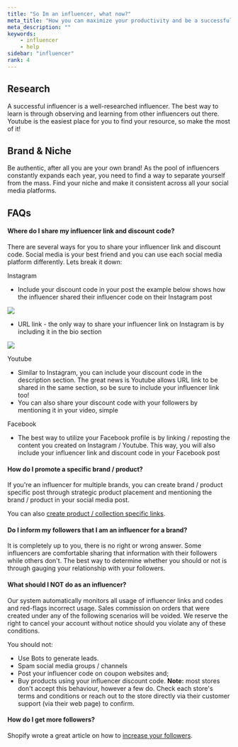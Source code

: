 ```yaml
---
title: "So Im an influencer, what now?"
meta_title: "How you can maximize your productivity and be a successful influencer"
meta_description: ""
keywords:
    - influencer
    - help
sidebar: "influencer"
rank: 4
---
```

## Research

A successful influencer is a well-researched influencer. The best way to learn is through observing and learning from other influencers out there. Youtube is the easiest place for you to find your resource, so make the most of it!

## Brand & Niche

Be authentic, after all you are your own brand! As the pool of influencers constantly expands each year, you need to find a way to separate yourself from the mass. Find your niche and make it consistent across all your social media platforms.  

## FAQs

#### Where do I share my influencer link and discount code?

There are several ways for you to share your influencer link and discount code. Social media is your best friend and you can use each social media platform differently. Lets break it down:

Instagram

- Include your discount code in your post  the example below shows how the influencer shared their influencer code on their Instagram post

![](https://downloads.intercomcdn.com/i/o/92697354/1d837147d0cdb4f93db03968/insta.jpg)

- URL link - the only way to share your influencer link on Instagram is by including it in the bio section

![](https://downloads.intercomcdn.com/i/o/92698694/a3a45f9903adb227624a317c/insta+2.jpg)

Youtube

- Similar to Instagram, you can include your discount code in the description section. The great news is Youtube allows URL link to be shared in the same section, so be sure to include your influencer link too!
- You can also share your discount code with your followers by mentioning it in your video, simple

Facebook

- The best way to utilize your Facebook profile is by linking / reposting the content you created on Instagram / Youtube. This way, you will also include your influencer link and discount code in your Facebook post

#### How do I promote a specific brand / product?

If you're an influencer for multiple brands, you can create brand / product specific post through strategic product placement and mentioning the brand / product in your social media post.

You can also [create product / collection specific links](/influencer/how-do-i-earn-commission).

#### Do I inform my followers that I am an influencer for a brand?

It is completely up to you, there is no right or wrong answer. Some influencers are comfortable sharing that information with their followers while others don't. The best way to determine whether you should or not is through gauging your relationship with your followers.

#### What should I NOT do as an influencer?

Our system automatically monitors all usage of influencer links and codes and red-flags incorrect usage. Sales commission on orders that were created under any of the following scenarios will be voided. We reserve the right to cancel your account without notice should you violate any of these conditions.  
  
You should not:

- Use Bots to generate leads. 
- Spam social media groups / channels
- Post your influencer code on coupon websites and;
- Buy products using your influencer discount code. **Note:** most stores don't accept this behaviour, however a few do. Check each store's terms and conditions or reach out to the store directly via their customer support (via their web page) to confirm.

#### How do I get more followers?

Shopify wrote a great article on how to [increase your followers](https://www.shopify.com/blog/14288561-how-to-build-a-massive-following-on-instagram?utm_source=exacttarget&utm_medium=email&utm_campaign=digest&utm_content=digest).